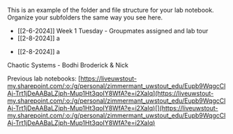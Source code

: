 This is an example of the folder and file structure for your lab notebook.  Organize your subfolders the same way you see here.

* [[2-6-2024]]
Week 1 Tuesday - Groupmates assigned and lab tour
* [[2-8-2024]]
a
- [[2-8-2024]]
a


Chaotic Systems - Bodhi Broderick & Nick


Previous lab notebooks:
[https://liveuwstout-my.sharepoint.com/:o:/g/personal/zimmermant_uwstout_edu/Eupb9WqgcClAj-Trt1jDeAABaLZjph-Mup1Ht3qoIY8WfA?e=i2XaIq](https://liveuwstout-my.sharepoint.com/:o:/g/personal/zimmermant_uwstout_edu/Eupb9WqgcClAj-Trt1jDeAABaLZjph-Mup1Ht3qoIY8WfA?e=i2XaIq)[](https://liveuwstout-my.sharepoint.com/:o:/g/personal/zimmermant_uwstout_edu/Eupb9WqgcClAj-Trt1jDeAABaLZjph-Mup1Ht3qoIY8WfA?e=i2XaIq)